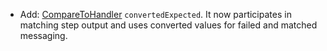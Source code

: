 * Add: [CompareToHandler](matchers/custom-compare-to-handler#custom-complex-domain-data) `convertedExpected`. It now participates in matching step output and 
uses converted values for failed and matched messaging. 